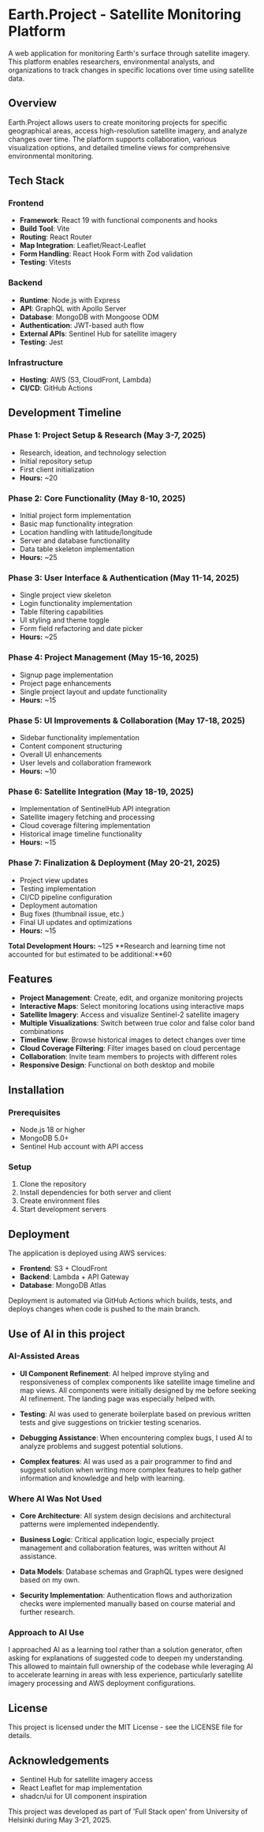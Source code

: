 # Earth.Project - Satellite Monitoring Platform

A web application for monitoring Earth's surface through satellite imagery. This platform enables researchers, environmental analysts, and organizations to track changes in specific locations over time using satellite data.

## Overview

Earth.Project allows users to create monitoring projects for specific geographical areas, access high-resolution satellite imagery, and analyze changes over time. The platform supports collaboration, various visualization options, and detailed timeline views for comprehensive environmental monitoring.

## Tech Stack

### Frontend

- **Framework**: React 19 with functional components and hooks
- **Build Tool**: Vite
- **Routing**: React Router
- **Map Integration**: Leaflet/React-Leaflet
- **Form Handling**: React Hook Form with Zod validation
- **Testing**: Vitests

### Backend

- **Runtime**: Node.js with Express
- **API**: GraphQL with Apollo Server
- **Database**: MongoDB with Mongoose ODM
- **Authentication**: JWT-based auth flow
- **External APIs**: Sentinel Hub for satellite imagery
- **Testing**: Jest

### Infrastructure

- **Hosting**: AWS (S3, CloudFront, Lambda)
- **CI/CD**: GitHub Actions

## Development Timeline

### Phase 1: Project Setup & Research (May 3-7, 2025)

- Research, ideation, and technology selection
- Initial repository setup
- First client initialization
- **Hours:** ~20

### Phase 2: Core Functionality (May 8-10, 2025)

- Initial project form implementation
- Basic map functionality integration
- Location handling with latitude/longitude
- Server and database functionality
- Data table skeleton implementation
- **Hours:** ~25

### Phase 3: User Interface & Authentication (May 11-14, 2025)

- Single project view skeleton
- Login functionality implementation
- Table filtering capabilities
- UI styling and theme toggle
- Form field refactoring and date picker
- **Hours:** ~25

### Phase 4: Project Management (May 15-16, 2025)

- Signup page implementation
- Project page enhancements
- Single project layout and update functionality
- **Hours:** ~15

### Phase 5: UI Improvements & Collaboration (May 17-18, 2025)

- Sidebar functionality implementation
- Content component structuring
- Overall UI enhancements
- User levels and collaboration framework
- **Hours:** ~10

### Phase 6: Satellite Integration (May 18-19, 2025)

- Implementation of SentinelHub API integration
- Satellite imagery fetching and processing
- Cloud coverage filtering implementation
- Historical image timeline functionality
- **Hours:** ~15

### Phase 7: Finalization & Deployment (May 20-21, 2025)

- Project view updates
- Testing implementation
- CI/CD pipeline configuration
- Deployment automation
- Bug fixes (thumbnail issue, etc.)
- Final UI updates and optimizations
- **Hours:** ~15

**Total Development Hours:** ~125
**Research and learning time not accounted for but estimated to be additional:**60

## Features

- **Project Management**: Create, edit, and organize monitoring projects
- **Interactive Maps**: Select monitoring locations using interactive maps
- **Satellite Imagery**: Access and visualize Sentinel-2 satellite imagery
- **Multiple Visualizations**: Switch between true color and false color band combinations
- **Timeline View**: Browse historical images to detect changes over time
- **Cloud Coverage Filtering**: Filter images based on cloud percentage
- **Collaboration**: Invite team members to projects with different roles
- **Responsive Design**: Functional on both desktop and mobile

## Installation

### Prerequisites

- Node.js 18 or higher
- MongoDB 5.0+
- Sentinel Hub account with API access

### Setup

1. Clone the repository
2. Install dependencies for both server and client
3. Create environment files
4. Start development servers

## Deployment

The application is deployed using AWS services:

- **Frontend**: S3 + CloudFront
- **Backend**: Lambda + API Gateway
- **Database**: MongoDB Atlas

Deployment is automated via GitHub Actions which builds, tests, and deploys changes when code is pushed to the main branch.

## Use of AI in this project

### AI-Assisted Areas

- **UI Component Refinement**: AI helped improve styling and responsiveness of complex components like satellite image timeline and map views. All components were initially designed by me before seeking AI refinement. The landing page was especially helped with.

- **Testing**: AI was used to generate boilerplate based on previous written tests and give suggestions on trickier testing scenarios.

- **Debugging Assistance**: When encountering complex bugs, I used AI to analyze problems and suggest potential solutions.

- **Complex features**: AI was used as a pair programmer to find and suggest solution when writing more complex features to help gather information and knowledge and help with learning.

### Where AI Was Not Used

- **Core Architecture**: All system design decisions and architectural patterns were implemented independently.

- **Business Logic**: Critical application logic, especially project management and collaboration features, was written without AI assistance.

- **Data Models**: Database schemas and GraphQL types were designed based on my own.

- **Security Implementation**: Authentication flows and authorization checks were implemented manually based on course material and further research.

### Approach to AI Use

I approached AI as a learning tool rather than a solution generator, often asking for explanations of suggested code to deepen my understanding. This allowed to maintain full ownership of the codebase while leveraging AI to accelerate learning in areas with less experience, particularly satellite imagery processing and AWS deployment configurations.

## License

This project is licensed under the MIT License - see the LICENSE file for details.

## Acknowledgements

- Sentinel Hub for satellite imagery access
- React Leaflet for map implementation
- shadcn/ui for UI component inspiration

This project was developed as part of 'Full Stack open' from University of Helsinki during May 3-21, 2025.
